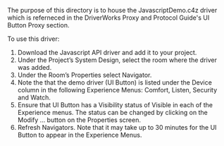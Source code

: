 The purpose of this directory is to house the JavascriptDemo.c4z driver which is referneced in the DriverWorks Proxy and Protocol Guide's UI Button Proxy section.

To use this driver:
1. Download the Javascript API driver and add it to your project.
2. Under the Project’s System Design, select the room where the driver was added.
3. Under the Room’s Properties select Navigator.
4. Note the that the demo driver (UI Button) is listed under the Device column in the following Experience Menus: Comfort, Listen, Security and Watch.
5. Ensure that UI Button has a Visibility status of Visible in each of the Experience menus. The status can be changed by clicking on the Modify … button on the Properties screen.
6. Refresh Navigators. Note that it may take up to 30 minutes for the UI Button to appear in the Experience Menus. 
